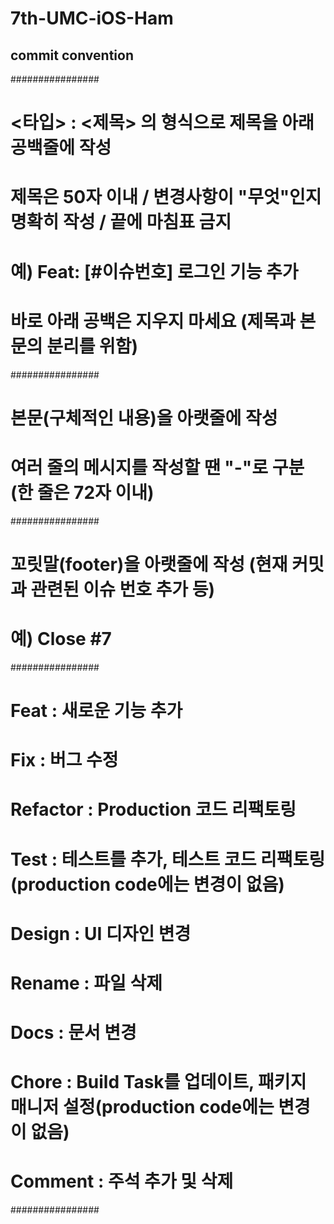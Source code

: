 # 7th-UMC-iOS-Ham
## commit convention
################
# <타입> : <제목> 의 형식으로 제목을 아래 공백줄에 작성
# 제목은 50자 이내 / 변경사항이 "무엇"인지 명확히 작성 / 끝에 마침표 금지
# 예) Feat: [#이슈번호] 로그인 기능 추가

# 바로 아래 공백은 지우지 마세요 (제목과 본문의 분리를 위함)

################
# 본문(구체적인 내용)을 아랫줄에 작성
# 여러 줄의 메시지를 작성할 땐 "-"로 구분 (한 줄은 72자 이내)

################
# 꼬릿말(footer)을 아랫줄에 작성 (현재 커밋과 관련된 이슈 번호 추가 등)
# 예) Close #7

################
# Feat : 새로운 기능 추가
# Fix : 버그 수정
# Refactor : Production 코드 리팩토링
# Test : 테스트를 추가, 테스트 코드 리팩토링(production code에는 변경이 없음)
# Design : UI 디자인 변경
# Rename : 파일 삭제
# Docs : 문서 변경
# Chore : Build Task를 업데이트, 패키지 매니저 설정(production code에는 변경이 없음)
# Comment : 주석 추가 및 삭제
################
